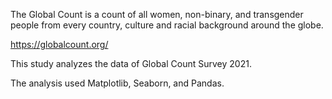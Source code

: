 The Global Count is a count of all women, non-binary, and transgender people from every country, culture and racial background around the globe.  

<https://globalcount.org/>  

This study analyzes the data of Global Count Survey 2021.  

The analysis used Matplotlib, Seaborn, and Pandas.   
